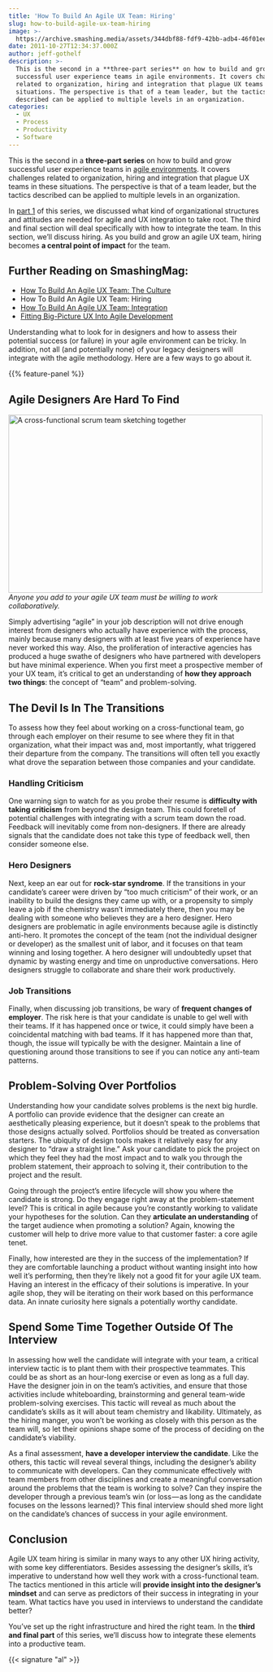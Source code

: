 ```yaml
---
title: 'How To Build An Agile UX Team: Hiring'
slug: how-to-build-agile-ux-team-hiring
image: >-
  https://archive.smashing.media/assets/344dbf88-fdf9-42bb-adb4-46f01eedd629/b3b18e8a-515e-42a4-96ff-8332cfbba427/agile2sml.png
date: 2011-10-27T12:34:37.000Z
author: jeff-gothelf
description: >-
  This is the second in a **three-part series** on how to build and grow
  successful user experience teams in agile environments. It covers challenges
  related to organization, hiring and integration that plague UX teams in these
  situations. The perspective is that of a team leader, but the tactics
  described can be applied to multiple levels in an organization.
categories:
  - UX
  - Process
  - Productivity
  - Software
---
```

This is the second in a <strong>three-part series</strong> on how to build and grow successful user experience teams in <a href="https://en.wikipedia.org/wiki/Agile_software_development">agile environments</a>. It covers challenges related to organization, hiring and integration that plague UX teams in these situations. The perspective is that of a team leader, but the tactics described can be applied to multiple levels in an organization.

In <a href="https://www.smashingmagazine.com/2011/10/18/how-to-build-an-agile-ux-team-culture/">part 1</a> of this series, we discussed what kind of organizational structures and attitudes are needed for agile and UX integration to take root. The third and final section will deal specifically with how to integrate the team. In this section, we’ll discuss hiring. As you build and grow an agile UX team, hiring becomes <strong>a central point of impact</strong> for the team.</p>

## <span class="rh">Further Reading</span> on SmashingMag:

*   [How To Build An Agile UX Team: The Culture](https://www.smashingmagazine.com/2011/10/how-to-build-an-agile-ux-team-culture/)
*   How To Build An Agile UX Team: Hiring
*   [How To Build An Agile UX Team: Integration](https://www.smashingmagazine.com/2011/11/how-build-agile-ux-team-integration/)
*   [Fitting Big-Picture UX Into Agile Development](https://www.smashingmagazine.com/2012/11/design-spikes-fit-big-picture-ux-agile-development/)

Understanding what to look for in designers and how to assess their potential success (or failure) in your agile environment can be tricky. In addition, not all (and potentially none) of your legacy designers will integrate with the agile methodology. Here are a few ways to go about it.

{{% feature-panel %}}

## Agile Designers Are Hard To Find

<a href="https://www.jeffgothelf.com/blog/"><img loading="lazy" decoding="async" loading="lazy" decoding="async" class="108547" title="How To Build An Agile UX Team: Hiring" src="https://archive.smashing.media/assets/344dbf88-fdf9-42bb-adb4-46f01eedd629/99cfd6fc-4732-45fa-91c0-d0e05bb1bd51/agile2-lg.jpg" alt="A cross-functional scrum team sketching together" width="500" height="350" /></a><br>
<em>Anyone you add to your agile UX team must be willing to work collaboratively.</em>

Simply advertising “agile” in your job description will not drive enough interest from designers who actually have experience with the process, mainly because many designers with at least five years of experience have never worked this way. Also, the proliferation of interactive agencies has produced a huge swathe of designers who have partnered with developers but have minimal experience. When you first meet a prospective member of your UX team, it’s critical to get an understanding of <strong>how they approach two things</strong>: the concept of “team” and problem-solving.</p>

## The Devil Is In The Transitions

To assess how they feel about working on a cross-functional team, go through each employer on their resume to see where they fit in that organization, what their impact was and, most importantly, what triggered their departure from the company. The transitions will often tell you exactly what drove the separation between those companies and your candidate.</p>

### Handling Criticism

One warning sign to watch for as you probe their resume is <strong>difficulty with taking criticism</strong> from beyond the design team. This could foretell of potential challenges with integrating with a scrum team down the road. Feedback will inevitably come from non-designers. If there are already signals that the candidate does not take this type of feedback well, then consider someone else.</p>

### Hero Designers

Next, keep an ear out for <strong>rock-star syndrome</strong>. If the transitions in your candidate’s career were driven by “too much criticism” of their work, or an inability to build the designs they came up with, or a propensity to simply leave a job if the chemistry wasn’t immediately there, then you may be dealing with someone who believes they are a hero designer. Hero designers are problematic in agile environments because agile is distinctly anti-hero. It promotes the concept of the team (not the individual designer or developer) as the smallest unit of labor, and it focuses on that team winning and losing together. A hero designer will undoubtedly upset that dynamic by wasting energy and time on unproductive conversations. Hero designers struggle to collaborate and share their work productively.</p>

### Job Transitions

Finally, when discussing job transitions, be wary of <strong>frequent changes of employer</strong>. The risk here is that your candidate is unable to gel well with their teams. If it has happened once or twice, it could simply have been a coincidental matching with bad teams. If it has happened more than that, though, the issue will typically be with the designer. Maintain a line of questioning around those transitions to see if you can notice any anti-team patterns.</p>

## Problem-Solving Over Portfolios

Understanding how your candidate solves problems is the next big hurdle. A portfolio can provide evidence that the designer can create an aesthetically pleasing experience, but it doesn’t speak to the problems that those designs actually solved. Portfolios should be treated as conversation starters. The ubiquity of design tools makes it relatively easy for any designer to “draw a straight line.” Ask your candidate to pick the project on which they feel they had the most impact and to walk you through the problem statement, their approach to solving it, their contribution to the project and the result.

Going through the project’s entire lifecycle will show you where the candidate is strong. Do they engage right away at the problem-statement level? This is critical in agile because you’re constantly working to validate your hypotheses for the solution. Can they <strong>articulate an understanding</strong> of the target audience when promoting a solution? Again, knowing the customer will help to drive more value to that customer faster: a core agile tenet.

Finally, how interested are they in the success of the implementation? If they are comfortable launching a product without wanting insight into how well it’s performing, then they’re likely not a good fit for your agile UX team. Having an interest in the efficacy of their solutions is imperative. In your agile shop, they will be iterating on their work based on this performance data. An innate curiosity here signals a potentially worthy candidate.</p>

## Spend Some Time Together Outside Of The Interview

In assessing how well the candidate will integrate with your team, a critical interview tactic is to plant them with their prospective teammates. This could be as short as an hour-long exercise or even as long as a full day. Have the designer join in on the team’s activities, and ensure that those activities include whiteboarding, brainstorming and general team-wide problem-solving exercises. This tactic will reveal as much about the candidate’s skills as it will about team chemistry and likability. Ultimately, as the hiring manger, you won’t be working as closely with this person as the team will, so let their opinions shape some of the process of deciding on the candidate’s viability.

As a final assessment, <strong>have a developer interview the candidate</strong>. Like the others, this tactic will reveal several things, including the designer’s ability to communicate with developers. Can they communicate effectively with team members from other disciplines and create a meaningful conversation around the problems that the team is working to solve? Can they inspire the developer through a previous team’s win (or loss — as long as the candidate focuses on the lessons learned)? This final interview should shed more light on the candidate’s chances of success in your agile environment.</p>

## Conclusion

Agile UX team hiring is similar in many ways to any other UX hiring activity, with some key differentiators. Besides assessing the designer’s skills, it’s imperative to understand how well they work with a cross-functional team. The tactics mentioned in this article will <strong>provide insight into the designer’s mindset</strong> and can serve as predictors of their success in integrating in your team. What tactics have you used in interviews to understand the candidate better?

You’ve set up the right infrastructure and hired the right team. In the <strong>third and final part</strong> of this series, we’ll discuss how to integrate these elements into a productive team.

{{< signature "al" >}}

